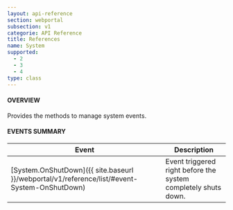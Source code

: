 ```yaml
---
layout: api-reference
section: webportal
subsection: v1
categorie: API Reference
title: References
name: System
supported:
  - 2
  - 3
  - 4
type: class
---
```


#### OVERVIEW

Provides the methods to manage system events.

#### EVENTS SUMMARY

Event | Description
----|----
[System.OnShutDown]({{ site.baseurl }}/webportal/v1/reference/list/#event-System-OnShutDown) | Event triggered right before the system completely shuts down.